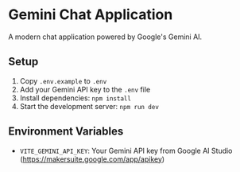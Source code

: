 # Gemini Chat Application

A modern chat application powered by Google's Gemini AI.

## Setup

1. Copy `.env.example` to `.env`
2. Add your Gemini API key to the `.env` file
3. Install dependencies: `npm install`
4. Start the development server: `npm run dev`

## Environment Variables

- `VITE_GEMINI_API_KEY`: Your Gemini API key from Google AI Studio (https://makersuite.google.com/app/apikey)